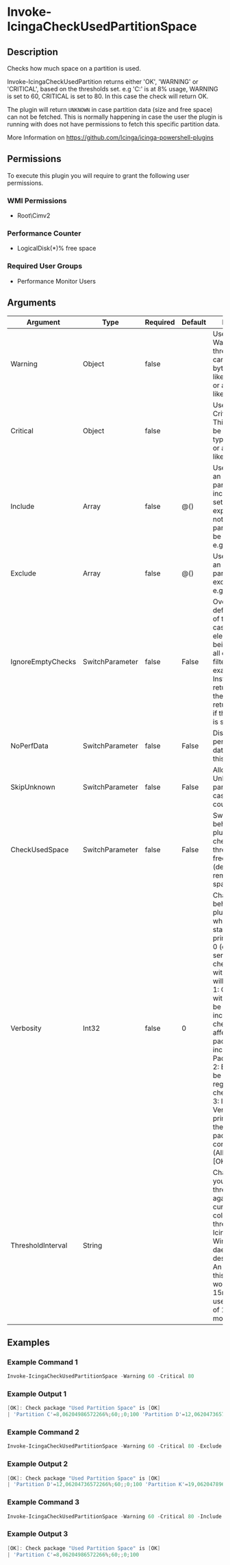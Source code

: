 # Invoke-IcingaCheckUsedPartitionSpace

## Description

Checks how much space on a partition is used.

Invoke-IcingaCheckUsedPartition returns either 'OK', 'WARNING' or 'CRITICAL', based on the thresholds set.
e.g 'C:' is at 8% usage, WARNING is set to 60, CRITICAL is set to 80. In this case the check will return OK.

The plugin will return `UNKNOWN` in case partition data (size and free space) can not be fetched. This is
normally happening in case the user the plugin is running with does not have permissions to fetch this
specific partition data.

More Information on https://github.com/Icinga/icinga-powershell-plugins

## Permissions

To execute this plugin you will require to grant the following user permissions.

### WMI Permissions

* Root\Cimv2

### Performance Counter

* LogicalDisk(*)\% free space

### Required User Groups

* Performance Monitor Users

## Arguments

| Argument | Type | Required | Default | Description |
| ---      | ---  | ---      | ---     | ---         |
| Warning | Object | false |  | Used to specify a Warning threshold. This can either be a byte-value type like '10GB'<br /> or a %-value, like '10%' |
| Critical | Object | false |  | Used to specify a Critical threshold. This can either be a byte-value type like '10GB'<br /> or a %-value, like '10%' |
| Include | Array | false | @() | Used to specify an array of partitions to be included. If not set, the check expects that all not excluded partitions should be checked.<br /> e.g. 'C:','D:' |
| Exclude | Array | false | @() | Used to specify an array of partitions to be excluded.<br /> e.g. 'C:','D:' |
| IgnoreEmptyChecks | SwitchParameter | false | False | Overrides the default behaviour of the plugin in case no check element is left for being checked (if all elements are filtered out for example).<br /> Instead of returning `Unknown` the plugin will return `Ok` instead if this argument is set. |
| NoPerfData | SwitchParameter | false | False | Disables the performance data output of this plugin |
| SkipUnknown | SwitchParameter | false | False | Allows to set Unknown partitions to Ok in case no metrics could be loaded. |
| CheckUsedSpace | SwitchParameter | false | False | Switches the behaviour of the plugin from checking with threshold for the free space (default) to the remaining (used) space instead |
| Verbosity | Int32 | false | 0 | Changes the behavior of the plugin output which check states are printed:<br /> 0 (default): Only service checks/packages with state not OK will be printed<br /> 1: Only services with not OK will be printed including OK checks of affected check packages including Package config<br /> 2: Everything will be printed regardless of the check state<br /> 3: Identical to Verbose 2, but prints in addition the check package configuration e.g (All must be [OK]) |
| ThresholdInterval | String |  |  | Change the value your defined threshold checks against from the current value to a collected time threshold of the Icinga for Windows daemon, as described [here](https://icinga.com/docs/icinga-for-windows/latest/doc/service/10-Register-Service-Checks/). An example for this argument would be 1m or 15m which will use the average of 1m or 15m for monitoring. |

## Examples

### Example Command 1

```powershell
Invoke-IcingaCheckUsedPartitionSpace -Warning 60 -Critical 80
```

### Example Output 1

```powershell
[OK]: Check package "Used Partition Space" is [OK]
| 'Partition C'=8,06204986572266%;60;;0;100 'Partition D'=12,06204736572266%;60;;0;100 'Partition K'=19,062047896572266%;60;;0;100    
```

### Example Command 2

```powershell
Invoke-IcingaCheckUsedPartitionSpace -Warning 60 -Critical 80 -Exclude "C:"
```

### Example Output 2

```powershell
[OK]: Check package "Used Partition Space" is [OK]
| 'Partition D'=12,06204736572266%;60;;0;100 'Partition K'=19,062047896572266%;60;;0;100    
```

### Example Command 3

```powershell
Invoke-IcingaCheckUsedPartitionSpace -Warning 60 -Critical 80 -Include "C:"
```

### Example Output 3

```powershell
[OK]: Check package "Used Partition Space" is [OK]
| 'Partition C'=8,06204986572266%;60;;0;100    
```


